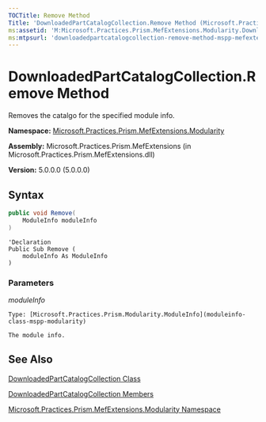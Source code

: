 ```yaml
---
TOCTitle: Remove Method
Title: 'DownloadedPartCatalogCollection.Remove Method (Microsoft.Practices.Prism.MefExtensions.Modularity)'
ms:assetid: 'M:Microsoft.Practices.Prism.MefExtensions.Modularity.DownloadedPartCatalogCollection.Remove(Microsoft.Practices.Prism.Modularity.ModuleInfo)'
ms:mtpsurl: 'downloadedpartcatalogcollection-remove-method-mspp-mefextensions-modularity.md'
---
```


# DownloadedPartCatalogCollection.Remove Method

Removes the catalgo for the specified module info.

**Namespace:** [Microsoft.Practices.Prism.MefExtensions.Modularity](mspp-mefextensions-modularity-namespace)

**Assembly:** Microsoft.Practices.Prism.MefExtensions (in Microsoft.Practices.Prism.MefExtensions.dll)

**Version:** 5.0.0.0 (5.0.0.0)

## Syntax

```C#
public void Remove(
	ModuleInfo moduleInfo
)
```

```VB
'Declaration
Public Sub Remove ( 
	moduleInfo As ModuleInfo
)
```
### Parameters

*moduleInfo*

	Type: [Microsoft.Practices.Prism.Modularity.ModuleInfo](moduleinfo-class-mspp-modularity)

	The module info.

## See Also

[DownloadedPartCatalogCollection Class](downloadedpartcatalogcollection-class-mspp-mefextensions-modularity)

[DownloadedPartCatalogCollection Members](downloadedpartcatalogcollection-members-mspp-mefextensions-modularity)

[Microsoft.Practices.Prism.MefExtensions.Modularity Namespace](mspp-mefextensions-modularity-namespace)
